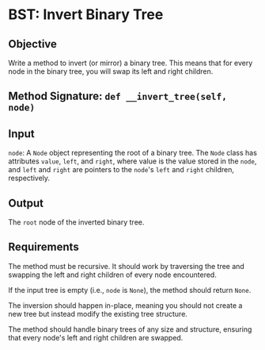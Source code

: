 # BST: Invert Binary Tree

## Objective

Write a method to invert (or mirror) a binary tree. This means that for every node in the binary tree, you will swap its left and right children.

## Method Signature: `def __invert_tree(self, node)`

## Input

`node`: A `Node` object representing the root of a binary tree. The `Node` class has attributes `value`, `left`, and `right`, where value is the value stored in the `node`, and `left` and `right` are pointers to the `node`'s `left` and `right` children, respectively.

## Output

The `root` node of the inverted binary tree.

## Requirements

The method must be recursive. It should work by traversing the tree and swapping the left and right children of every node encountered.

If the input tree is empty (i.e., `node` is `None`), the method should return `None`.

The inversion should happen in-place, meaning you should not create a new tree but instead modify the existing tree structure.

The method should handle binary trees of any size and structure, ensuring that every node's left and right children are swapped.
